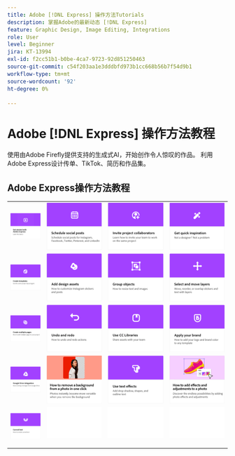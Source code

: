 ```yaml
---
title: Adobe [!DNL Express] 操作方法Tutorials
description: 掌握Adobe的最新动态 [!DNL Express]
feature: Graphic Design, Image Editing, Integrations
role: User
level: Beginner
jira: KT-13994
exl-id: f2cc51b1-b0be-4ca7-9723-92d851250463
source-git-commit: c54f203aa1e3dddbfd973b1cc668b56b7f54d9b1
workflow-type: tm+mt
source-wordcount: '92'
ht-degree: 0%

---
```


# Adobe [!DNL Express] 操作方法教程

使用由Adobe Firefly提供支持的生成式AI，开始创作令人惊叹的作品。 利用Adobe Express设计传单、TikTok、简历和作品集。

## Adobe Express操作方法教程

<table style="table-layout:fixed">
<tr>
 <td>
      <a href="get-started.md">
         <img alt="Adobe Express快速入门" src="assets/get-started.png" />
      </a>
 </td>
 <td>
      <a href="schedule.md">
         <img alt="安排社交帖子" src="assets/schedule.png" />
      </a>
  </td>
  <td>
   <a href="collaborate.md">
      <img alt="邀请项目协作者" src="assets/collaborate.png" />
   </a>
  </td>
  <td>
      <a href="get-inspiration.md">
         <img alt="快速获取灵感" src="assets/inspiration.png" />
      </a>
  </td>
</tr>  
<tr>
  <td>
   <a href="create-templates.md">
      <img alt="创建模板" src="assets/templates.png" />
   </a>
  </td>
 <td>
         <a href="add-design-assets.md">
            <img alt="添加设计资源" src="assets/design-assets.png" />
         </a>
 </td>
  <td>
         <a href="group-objects.md">
            <img alt="编组对象" src="assets/group-objects.png" />
         </a>
   </td>
  <td>
         <a href="layers.md">
            <img alt="选择和移动图层" src="assets/layers.png" />
         </a>
   </td>
</tr>
<tr>
  <td>
      <a href="multiple-pages.md">
         <img alt="创建多个页面" src="assets/multiple-pages.png" />
      </a>
  </td>
  <td>
      <a href="undo-redo.md">
         <img alt="还原和重做" src="assets/undo-redo.png" />
      </a>
   </td>
  <td>
      <a href="cc-libraries.md">
         <img alt="使用CC库" src="assets/cc-libraries.png" />
      </a>
  </td>
   <td>
      <a href="brand.md">
         <img alt="应用您的品牌" src="assets/brand.png" />
      </a>
  </td>
</tr>
<tr>
   <td>
      <a href="google-drive.md">
         <img alt="Google Drive集成" src="assets/google-drive.png" />
      </a>
  </td>
  <td>
      <a href="remove-background.md">
         <img alt="移除背景" src="assets/background.png" />
      </a>
  </td>
  <td>
      <a href="text-effects.md">
         <img alt="使用文本效果" src="assets/text-effects.png" />
      </a>
  </td>
  <td>
      <a href="image-effects.md">
         <img alt="使用图像效果" src="assets/image-effects.png" />
      </a>
  </td>
</tr>
<tr>
  <td>
         <a href="create-curved-text.md">
            <img alt="创建弯曲的文本" src="assets/curved-text.png" />
         </a>
   </td>
  <td>
      <img alt="间隔物" src="../assets/Whitespacer.png" />
      <div>
      <br>
   </td>
   <td>
      <img alt="间隔物" src="../assets/Whitespacer.png" />
      <div>
      <br>
   </td>
   <td>
      <img alt="间隔物" src="../assets/Whitespacer.png" />
      <div>
      <br>
   </td>
</tr>
</table>

